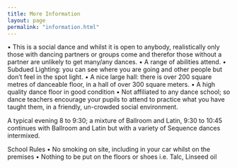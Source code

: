 ```yaml
---
title: More Information
layout: page
permalink: "information.html"
---
```


• This is a social dance and whilst it is open to anybody, realistically only those with dancing partners or groups come and therefor those without a partner are unlikely to get many/any dances. 
•	A range of abilities attend.
•	Subdued Lighting: you can see where you are going and other people but don’t feel in the spot light.
•	A nice large hall: there is over 200 square metres of danceable floor, in a hall of over 300 square meters.
• A high quality dance floor in good condition
•	Not affiliated to any dance school; so dance teachers encourage your pupils to attend to practice what you have taught them, in a friendly, un-crowded social environment.

A typical evening 
8 to 9:30; a mixture of Ballroom and Latin, 9:30 to 10:45 continues with Ballroom and Latin but with a variety of Sequence dances intermixed.

School Rules
•	No smoking on site, including in your car whilst on the premises
•	Nothing to be put on the floors or shoes  i.e. Talc, Linseed oil

